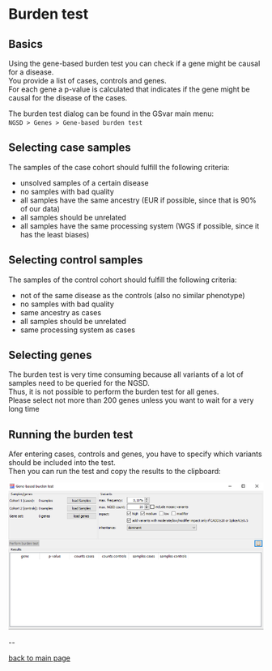 # Burden test


## Basics

Using the gene-based burden test you can check if a gene might be causal for a disease.  
You provide a list of cases, controls and genes.  
For each gene a p-value is calculated that indicates if the gene might be causal for the disease of the cases.

The burden test dialog can be found in the GSvar main menu:  
`NGSD > Genes > Gene-based burden test`

## Selecting case samples

The samples of the case cohort should fulfill the following criteria:

- unsolved samples of a certain disease
- no samples with bad quality
- all samples have the same ancestry (EUR if possible, since that is 90% of our data)
- all samples should be unrelated
- all samples have the same processing system (WGS if possible, since it has the least biases)

## Selecting control samples

The samples of the control cohort should fulfill the following criteria:

- not of the same disease as the controls (also no similar phenotype)
- no samples with bad quality
- same ancestry as cases
- all samples should be unrelated
- same processing system as cases

## Selecting genes

The burden test is very time consuming because all variants of a lot of samples need to be queried for the NGSD.  
Thus, it is not possible to perform the burden test for all genes.  
Please select not more than 200 genes unless you want to wait for a very long time

## Running the burden test

Afer entering cases, controls and genes, you have to specify which variants should be included into the test.  
Then you can run the test and copy the results to the clipboard:

![alt text](burden_test_dialog.png)

--

[back to main page](index.md)
